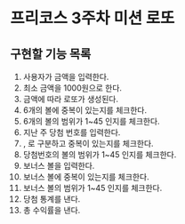 # 프리코스 3주차 미션 로또
## 구현할 기능 목록
 1. 사용자가 금액을 입력한다.
 2. 최소 금액을 1000원으로 한다.
 3. 금액에 따라 로또가 생성된다.
 4. 6개의 볼에 중복이 있는지를 체크한다.
 5. 6개의 볼의 범위가 1~45 인지를 체크한다.
 6. 지난 주 당첨 번호를 입력한다.
 7. , 로 구분하고 중복이 있는지를 체크한다.
 8. 당첨번호의 볼의 범위가 1~45 인지를 체크한다.
 9. 보너스 볼을 입력한다.
 10. 보너스 볼에 중복이 있는지를 체크한다.
 11. 보너스 볼의 범위가 1~45 인지를 체크한다.
 12. 당첨 통계를 낸다.
 13. 총 수익률을 낸다.